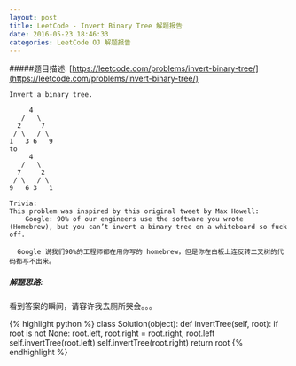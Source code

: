 ```yaml
---
layout: post
title: LeetCode - Invert Binary Tree 解题报告
date: 2016-05-23 18:46:33
categories: LeetCode OJ 解题报告
---
```


#####题目描述: [https://leetcode.com/problems/invert-binary-tree/](https://leetcode.com/problems/invert-binary-tree/)

```
Invert a binary tree.

     4
   /   \
  2     7
 / \   / \
1   3 6   9
to
     4
   /   \
  7     2
 / \   / \
9   6 3   1

Trivia:
This problem was inspired by this original tweet by Max Howell:
    Google: 90% of our engineers use the software you wrote (Homebrew), but you can’t invert a binary tree on a whiteboard so fuck off.

  Google 说我们90%的工程师都在用你写的 homebrew，但是你在白板上连反转二叉树的代码都写不出来。
```

##### 解题思路:

看到答案的瞬间，请容许我去厕所哭会。。。


{% highlight python %}
class Solution(object):
    def invertTree(self, root):
        if root is not None:
            root.left, root.right = root.right, root.left
            self.invertTree(root.left)
            self.invertTree(root.right)
        return root
{% endhighlight %}

